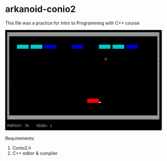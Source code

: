 # arkanoid-conio2

This file was a practice for Intro to Programming with C++ course

![Game sample](https://github.com/ncdev2015/arkanoid-conio2/blob/main/Arkanoid%20C%2B%2B%20with%20Conio2.png)

Requirements:

1. Conio2.h
2. C++ editor & compiler
